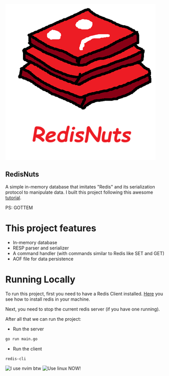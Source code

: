 ![RedisNuts](./images/redisnuts-logo.png)

## RedisNuts

A simple in-memory database that imitates "Redis" and its serialization protocol to manipulate data. I built this project following this awesome [tutorial](https://www.build-redis-from-scratch.dev/en/introduction).

PS: GOTTEM

# This project features
- In-memory database
- RESP parser and serializer
- A command handler (with commands similar to Redis like SET and GET)
- AOF file for data persistence

# Running Locally
To run this project, first you need to have a Redis Client installed. [Here](https://redis.io/docs/latest/operate/oss_and_stack/install/install-stack/) you see how to install redis in your machine.

Next, you need to stop the current redis server (if you have one running).

After all that we can run the project:

- Run the server
```bash
go run main.go
```

- Run the client
```bash
redis-cli
```

![I use nvim btw](https://buttonwall.neocities.org/vim-vialle-love-anim.gif)
![Use linux NOW!](https://buttonwall.neocities.org/nclinux.gif)
